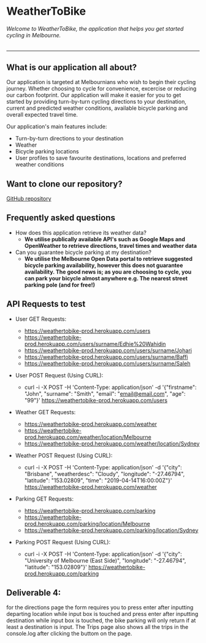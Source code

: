 WeatherToBike
=============
###### Welcome to WeatherToBike, the application that helps you get started cycling in Melbourne.
---
## What is our application all about?
Our application is targeted at Melbournians who wish to begin their cycling journey. Whether choosing to cycle for convenience, excercise or reducing our carbon footprint. Our application will make it easier for you to get started by providing turn-by-turn cycling directions to your destination, current and predicted weather conditions, available bicycle parking and overall expected travel time. 

Our application's main features include:
* Turn-by-turn directions to your destination
* Weather
* Bicycle parking locations
* User profiles to save favourite destinations, locations and preferred weather conditions

## Want to clone our repository?
[GitHub repository](https://github.com/akelms/info30005-2019-pf.git)

## Frequently asked questions
* How does this application retrieve its weather data?
  * **We utilise publically available API's such as Google Maps and OpenWeather to retrieve directions, travel times and weather data**
* Can you guarantee bicycle parking at my destination?
  * **We utilise the Melbourne Open Data portal to retrieve suggested bicycle parking availability, however this does not guarantee availability. The good news is; as you are choosing to cycle, you can park your bicycle almost anywhere e.g. The nearest street parking pole (and for free!)**

## API Requests to test
* User GET Requests:
    * https://weathertobike-prod.herokuapp.com/users
    * https://weathertobike-prod.herokuapp.com/users/surname/Edhie%20Wahidin
    * https://weathertobike-prod.herokuapp.com/users/surname/Johari
    * https://weathertobike-prod.herokuapp.com/users/surname/Baffi
    * https://weathertobike-prod.herokuapp.com/users/surname/Saleh
* User POST Request (Using CURL):
    * curl -i -X POST -H 'Content-Type: application/json' -d '{"firstname": "John", "surname": "Smith", "email": "email@email.com", "age": "99"}' https://weathertobike-prod.herokuapp.com/users

* Weather GET Requests:
    * https://weathertobike-prod.herokuapp.com/weather
    * https://weathertobike-prod.herokuapp.com/weather/location/Melbourne
    * https://weathertobike-prod.herokuapp.com/weather/location/Sydney
* Weather POST Request (Using CURL):
    * curl -i -X POST -H 'Content-Type: application/json' -d '{"city": "Brisbane", "weatherdesc": "Cloudy", "longitude": "-27.46794", "latitude": "153.02809", "time": "2019-04-14T16:00:00Z"}' https://weathertobike-prod.herokuapp.com/weather

* Parking GET Requests:
    * https://weathertobike-prod.herokuapp.com/parking
    * https://weathertobike-prod.herokuapp.com/parking/location/Melbourne
    * https://weathertobike-prod.herokuapp.com/parking/location/Sydney
* Parking POST Request (Using CURL):
    * curl -i -X POST -H 'Content-Type: application/json' -d '{"city": "University of Melbourne (East Side)", "longitude": "-27.46794", "latitude": "153.02809"}' https://weathertobike-prod.herokuapp.com/parking
    
## Deliverable 4: 
for the directions page the form requires you to press enter after inputting departing location while input box is touched and press enter after inputting destination while input box is touched, the bike parking will only return if at least a destination is input.
The Trips page also shows all the trips in the console.log after clicking the buttom on the page.
